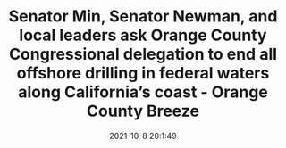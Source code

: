 ---
"title": "Senator Min, Senator Newman, and local leaders ask Orange County Congressional delegation to end all offshore drilling in federal waters along California’s coast - Orange County Breeze"
"date": "2021-10-8 20:1:49"
"feed_name": "GOOGLENEWSDRILLING"
"feed_website": "https://news.google.com/search?q=drilling%2Bincident&hl=en-US&gl=US&ceid=US:en"
"feed_rss": "https://news.google.com/rss/search?q=drilling%2Bincident&hl=en-US&gl=US&ceid=US:en"
"link": "https://www.oc-breeze.com/2021/10/08/203769_senator-min-senator-newman-and-local-leaders-ask-orange-county-congressional-delegation-to-end-all-offshore-drilling-in-federal-waters-along-californias-coast/?noamp=mobile"
"source": "{'href': 'https://www.oc-breeze.com', 'title': 'Orange County Breeze'}"
"file": "_posts/2021-1-1-35732fe1f2a67d52776fa9cbb0c5de2b095b5b13.md"
"accident": "0"
"drilling": "0"
"dead": "0"
"injured": "0"
"arrested": "0"
"place": "unknown place"
"where": "unknown site"
"causes": "unknown"
"place_uri": "unknown place"
---